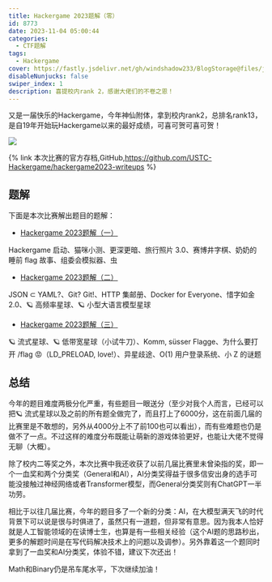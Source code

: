 ```yaml
---
title: Hackergame 2023题解（零）
id: 8773
date: 2023-11-04 05:00:44
categories: 
  - CTF题解
tags:
  - Hackergame
cover: https://fastly.jsdelivr.net/gh/windshadow233/BlogStorage@files/jpg/bb1e044b3388733daabb1aaf5cd6ac08.jpg
disableNunjucks: false
swiper_index: 1
description: 喜提校内rank 2，感谢大佬们的不卷之恩！
---
```


又是一届快乐的Hackergame，今年神仙附体，拿到校内rank2，总排名rank13，是自19年开始玩Hackergame以来的最好成绩，可喜可贺可喜可贺！

![](https://fastly.jsdelivr.net/gh/windshadow233/BlogStorage@files/png/c1f7656aba1a3990d80eaf1ea3c4ac40.png)

{% link 本次比赛的官方存档,GitHub,https://github.com/USTC-Hackergame/hackergame2023-writeups %}


## 题解


下面是本次比赛解出题目的题解：


- [Hackergame 2023题解（一）](/blog/8779/)  

Hackergame 启动、猫咪小测、更深更暗、旅行照片 3.0、赛博井字棋、奶奶的睡前 flag 故事、组委会模拟器、虫
- [Hackergame 2023题解（二）](/blog/8782/)  

JSON ⊂ YAML?、Git? Git!、HTTP 集邮册、Docker for Everyone、惜字如金 2.0、🪐 高频率星球、🪐 小型大语言模型星球
- [Hackergame 2023题解（三）](/blog/8784/)  

🪐 流式星球、🪐 低带宽星球（小试牛刀）、Komm, süsser Flagge、为什么要打开 /flag 😡（LD_PRELOAD, love!）、异星歧途、O(1) 用户登录系统、小 Z 的谜题

## 总结


今年的题目难度两极分化严重，有些题目一眼送分（至少对我个人而言，已经可以把🪐 流式星球以及之前的所有题全做完了，而且打上了6000分，这在前面几届的比赛里是不敢想的，另外从4000分上不了前100也可以看出），而有些难题也仍是做不了一点。不过这样的难度分布既能让萌新的游戏体验更好，也能让大佬不觉得无聊（大概）。


除了校内二等奖之外，本次比赛中我还收获了以前几届比赛里未曾染指的奖，即一个一血奖和两个分类奖（General和AI），AI分类奖得益于很多信安出身的选手可能没接触过神经网络或者Transformer模型，而General分类奖则有ChatGPT一半功劳。


相比于以往几届比赛，今年的题目多了一个新的分类：AI，在大模型满天飞的时代背景下可以说是很与时俱进了，虽然只有一道题，但非常有意思。因为我本人恰好就是人工智能领域的在读博士生，也算是有一些相关经验（这个AI题的思路秒出，更多的解题时间是在写代码解决技术上的问题以及调参）。另外靠着这一个题同时拿到了一血奖和AI分类奖，体验不错，建议下次还出！


Math和Binary仍是吊车尾水平，下次继续加油！
